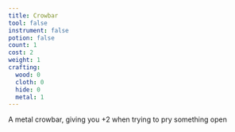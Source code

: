 ```yaml
---
title: Crowbar
tool: false
instrument: false
potion: false
count: 1
cost: 2
weight: 1
crafting:
  wood: 0
  cloth: 0
  hide: 0
  metal: 1
---
```


A metal crowbar, giving you +2 when trying to pry something open
